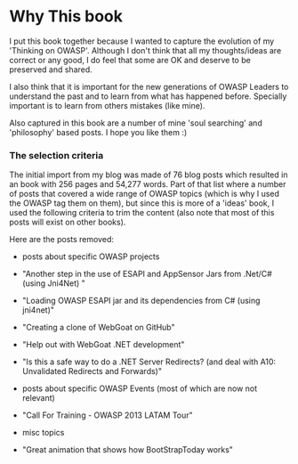 # Why This book

I put this book together because I wanted to capture the evolution of my 'Thinking on OWASP'. Although I don't think that all my thoughts/ideas are correct or any good, I do feel that some are OK and deserve to be preserved and shared.

I also think that it is important for the new generations of OWASP Leaders to understand the past and to learn from what has happened before. Specially important is to learn from others mistakes (like mine).

Also captured in this book are a number of mine 'soul searching' and 'philosophy' based posts. I hope you like them :)

### The selection criteria

The initial import from my blog was made of 76 blog posts which resulted in an book with 256 pages and 54,277 words. Part of that list where a number of posts that covered a wide range of OWASP topics (which is why I used the OWASP tag them on them), but since this is more of a 'ideas' book, I used the following criteria to trim the content (also note that most of this posts will exist on other books).

Here are the posts removed:

* posts about specific OWASP projects 
 * "Another step in the use of ESAPI and AppSensor Jars from .Net/C# (using Jni4Net) "
 * "Loading OWASP ESAPI jar and its dependencies from C# (using jni4net)"
 * "Creating a clone of WebGoat on GitHub"
 * "Help out with WebGoat .NET development"
 * "Is this a safe way to do a .NET Server Redirects? (and deal with A10: Unvalidated Redirects and Forwards)"

* posts about specific OWASP Events (most of which are now not relevant)
 * "Call For Training - OWASP 2013 LATAM Tour"

* misc topics
 * "Great animation that shows how BootStrapToday works"
